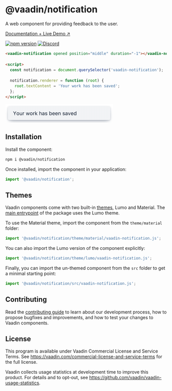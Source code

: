 # @vaadin/notification

A web component for providing feedback to the user.

[Documentation + Live Demo ↗](https://vaadin.com/docs/latest/components/notification)

[![npm version](https://badgen.net/npm/v/@vaadin/notification)](https://www.npmjs.com/package/@vaadin/notification)
[![Discord](https://img.shields.io/discord/732335336448852018?label=discord)](https://discord.gg/PHmkCKC)

```html
<vaadin-notification opened position="middle" duration="-1"></vaadin-notification>

<script>
  const notification = document.querySelector('vaadin-notification');

  notification.renderer = function (root) {
    root.textContent = 'Your work has been saved';
  };
</script>
```

[<img src="https://raw.githubusercontent.com/vaadin/web-components/master/packages/notification/screenshot.png" width="336" alt="Screenshot of vaadin-notification">](https://vaadin.com/docs/latest/components/notification)

## Installation

Install the component:

```sh
npm i @vaadin/notification
```

Once installed, import the component in your application:

```js
import '@vaadin/notification';
```

## Themes

Vaadin components come with two built-in [themes](https://vaadin.com/docs/latest/styling), Lumo and Material.
The [main entrypoint](https://github.com/vaadin/web-components/blob/master/packages/notification/vaadin-notification.js) of the package uses the Lumo theme.

To use the Material theme, import the component from the `theme/material` folder:

```js
import '@vaadin/notification/theme/material/vaadin-notification.js';
```

You can also import the Lumo version of the component explicitly:

```js
import '@vaadin/notification/theme/lumo/vaadin-notification.js';
```

Finally, you can import the un-themed component from the `src` folder to get a minimal starting point:

```js
import '@vaadin/notification/src/vaadin-notification.js';
```

## Contributing

Read the [contributing guide](https://vaadin.com/docs/latest/contributing/overview) to learn about our development process, how to propose bugfixes and improvements, and how to test your changes to Vaadin components.

## License

This program is available under Vaadin Commercial License and Service Terms.
See https://vaadin.com/commercial-license-and-service-terms for the full
license.

Vaadin collects usage statistics at development time to improve this product.
For details and to opt-out, see https://github.com/vaadin/vaadin-usage-statistics.
